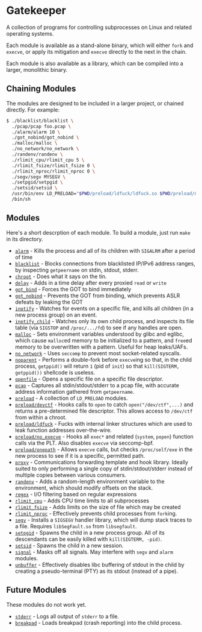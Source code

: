 # Gatekeeper

A collection of programs for controlling subprocesses on Linux and related operating systems.

Each module is available as a stand-alone binary, which will either `fork` and `execve`, or apply its mitigation and `execve` directly to the next in the chain.

Each module is also available as a library, which can be compiled into a larger, monolithic binary.

## Chaining Modules

The modules are designed to be included in a larger project, or chained directly.  For example:

```sh
$ ./blacklist/blacklist \
  ./pcap/pcap foo.pcap \
  ./alarm/alarm 10 \
  ./got_nobind/got_nobind \
  ./malloc/malloc \
  ./no_network/no_network \
  ./randenv/randenv \
  ./rlimit_cpu/rlimit_cpu 5 \
  ./rlimit_fsize/rlimit_fsize 0 \
  ./rlimit_nproc/rlimit_nproc 0 \
  ./segv/segv MYSEGV \
  ./setpgid/setpgid \
  ./setsid/setsid \
  /usr/bin/env LD_PRELOAD="$PWD/preload/ldfuck/ldfuck.so $PWD/preload/no_execve/no_execve.so" \
  /bin/sh
```

## Modules

Here's a short descrption of each module.  To build a module, just run `make` in its directory.

- [`alarm`](alarm/README.md) - Kills the process and all of its children with `SIGALRM` after a period of time
- [`blacklist`](blacklist/README.md) - Blocks connections from blacklisted IP/IPv6 address ranges, by inspecting `getpeername` on stdin, stdout, stderr.
- [`chroot`](chroot/README.md) - Does what it says on the tin.
- [`delay`](delay/README.md) - Adds in a time delay after every proxied `read` or `write`
- [`got_bind`](got_bind/README.md) - Forces the GOT to bind immediately
- [`got_nobind`](got_nobind/README.md) - Prevents the GOT from binding, which prevents ASLR defeats by leaking the GOT
- [`inotify`](inotify/README.md) - Watches for events on a specific file, and kills all children (in a new process group) on an event.
- [`inotify_child`](inotify_child/README.md) - Watches only its own child process, and inspects its file table (via `SIGSTOP` and `/proc/.../fd`) to see if any handles are open.
- [`malloc`](malloc/README.md) - Sets environment variables understood by glibc and eglibc, which cause `malloc`ed memory to be initialized to a pattern, and `free`ed memory to be overwritten with a pattern.  Useful for heap leaks/UAFs.
- [`no_network`](no_network/README.md) - Uses `seccomp` to prevent most socket-related syscalls.
- [`noparent`](noparent/README.md) - Performs a double-fork before `execve`ing so that, in the child process, `getppid()` will return `1` (pid of `init`) so that `kill(SIGTERM, getppid())` shellcode is useless.
- [`openfile`](openfile/README.md) - Opens a specific file on a specific file descriptor.
- [`pcap`](pcap/README.md) - Captures all stdin/stdout/stderr to a pcap file, with accurate address information gathered from `getpeername`.
- [`preload`](preload/README.md) - A collection of `LD_PRELOAD` modules.
- [`preload/devctf`](preload/devctf/README.md) - Hooks calls to `open` to catch `open("/dev/ctf",...)` and returns a pre-determined file descriptor.  This allows access to `/dev/ctf` from within a chroot.
- [`preload/ldfuck`](preload/ldfuck/README.md) - Fucks with internal linker structures which are used to leak function addresses over-the-wire.
- [`preload/no_execve`](preload/no_execve/README.md) - Hooks all `exec*` and related (`system`, `popen`) function calls via the PLT.  Also disables `execve` via seccomp-bpf.
- [`preload/onepath`](preload/onepath/README.md) - Allows `execve` calls, but checks `/proc/self/exe` in the new process to see if it is a specific, permitted path.
- [`proxy`](proxy/README.md) - Communications forwarding template and hook library.  Ideally suited to only performing a single copy of stdin/stdout/stderr instead of multiple copies between various consumers.
- [`randenv`](randenv/README.md) - Adds a random-length environment variable to the environment, which should modify offsets on the stack.
- [`regex`](regex/README.md) - I/O filtering based on regular expressions
- [`rlimit_cpu`](rlimit_cpu/README.md) - Adds CPU time limits to all subprocesses
- [`rlimit_fsize`](rlimit_fsize/README.md) - Adds limits on the size of file which may be created
- [`rlimit_nproc`](rlimit_nproc/README.md) - Effectively prevents child processes from `fork`ing.
- [`segv`](segv/README.md) - Installs a `SIGSEGV` handler library, which will dump stack traces to a file.  Requires `libSegFault.so` from `libsegfault`.
- [`setpgid`](setpgid/README.md) - Spawns the child in a new process group.  All of its descendants can be easily killed with `kill(SIGTERM, -pid)`.
- [`setsid`](setsid/README.md) - Spawns the child in a new session.
- [`signal`](signal/README.md) - Masks off all signals.  May interfere with `segv` and `alarm` modules.
- [`unbuffer`](unbuffer/README.md) - Effectively disables libc buffering of stdout in the child by creating a pseudo-terminal (PTY) as its stdout (instead of a pipe).

## Future Modules

These modules do not work yet.

- [`stderr`](stderr/README.md) - Logs all output of `stderr` to a file.
- [`breakpad`](breakpad/README.md) - Loads breakpad (crash reporting) into the child process.
